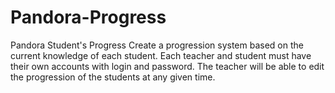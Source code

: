 # Pandora-Progress
Pandora Student's Progress
Create a progression system based on the current knowledge of each student.
Each teacher and student must have their own accounts with login and password.
The teacher will be able to edit the progression of the students at any given time.
